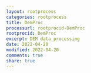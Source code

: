 ```yaml
---
layout: rootprocess
categories: rootprocess
title: DemProc
processurl: rootprocid-DemProc
rootprocid: DemProc
excerpt: DEM data processing
date: 2022-04-20
modified: 2022-04-20
comments: true
share: true
---
```


